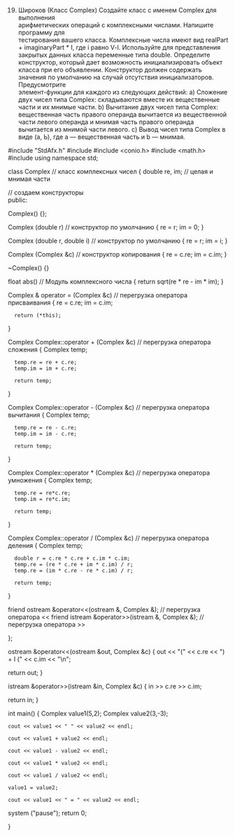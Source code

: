 19. Ширoков (Класс Complex) Создайте класс с именем Complex для выполнения  
арифметических операций с комплексными числами. Напишите программу для  
тестирования вашего класса. 
Комплексные числа имеют вид 
realPart + imaginaryPart * I, 
где i равно V-l. 
Используйте для представления закрытых данных класса переменные типа 
double. Определите конструктор, который дает возможность инициализировать 
объект класса при его объявлении. Конструктор должен содержать значения по 
умолчанию на случай отсутствия инициализаторов. Предусмотрите  
элемент-функции для каждого из следующих действий: 
a) Сложение двух чисел типа Complex: складываются вместе их вещественные 
части и их мнимые части. 
b) Вычитание двух чисел типа Complex: вещественная часть правого операнда 
вычитается из вещественной части левого операнда и мнимая часть правого 
операнда вычитается из мнимой части левого. 
c) Вывод чисел типа Complex в виде (а, Ь), где а — вещественная часть и b —
мнимая.

#include "StdAfx.h"
#include <iostream>
#include <conio.h>
#include <math.h>
#include <fstream>
using namespace std; 

class Complex // класс комплексных чисел
{
   double re, im; // целая и мнимая части
 
// создаем конструкторы   
public:
 
   Complex() {};
 
   Complex (double r) // конструктор по умолчанию
   {
      re = r; 
    im = 0;
   }
 
   Complex (double r, double i) // конструктор по умолчанию
   {
      re = r; 
	  im = i;
   } 
 
   Complex (Complex &c) // конструктор копирования
   {
      re = c.re; 
	  im = c.im;
   }
 
   ~Complex() {}
 
   float abs() // Модуль комплексного числа
   {
      return sqrt(re * re - im * im);
   }     
 
   Complex & operator = (Complex &c) // перегрузка оператора присваивания
   {
      re = c.re;
	  im = c.im;
 
	  return (*this);
   }
 
   Complex Complex::operator + (Complex &c) // перегрузка оператора сложения
   {
	  Complex temp;
 
	  temp.re = re + c.re;
	  temp.im = im + c.re;
 
	  return temp;
   }
 
   Complex Complex::operator - (Complex &c) // перегрузка оператора вычитания
   {
	  Complex temp;
 
	  temp.re = re - c.re;
	  temp.im = im - c.re;
 
	  return temp;
   }
 
   Complex Complex::operator * (Complex &c) // перегрузка оператора умножения
   {
	  Complex temp;
 
	  temp.re = re*c.re;
	  temp.im = re*c.im;
 
	  return temp;
   }
 
   Complex Complex::operator / (Complex &c) // перегрузка оператора деления
   {
	  Complex temp;
 
	  double r = c.re * c.re + c.im * c.im;
	  temp.re = (re * c.re + im * c.im) / r;
	  temp.re = (im * c.re - re * c.im) / r;
 
	  return temp;
   }   
 
   friend ostream &operator<<(ostream &, Complex &); // перегрузка оператора <<
   friend istream &operator>>(istream &, Complex &); // перегрузка оператора >>
 
};
 
ostream &operator<<(ostream &out, Complex &c)
{
   out << "(" << c.re << ") + I (" << c.im << "\n";
 
   return out;
}
 
istream &operator>>(istream &in, Complex &c)
{
   in >> c.re >> c.im;
 
   return in;
}
 
int main()
{
    Complex value1(5,2);
    Complex value2(3,-3);
 
    cout << value1 << " " << value2 << endl;
 
    cout << value1 + value2 << endl;
 
    cout << value1 - value2 << endl;
 
    cout << value1 * value2 << endl;
 
    cout << value1 / value2 << endl;    
 
    value1 = value2;
 
    cout << value1 << " = " << value2 << endl;
 system ("pause");
    return 0;
	

}


